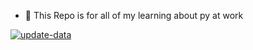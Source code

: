 - 👋 This Repo is for all of my learning about py at work

[![update-data](https://github.com/FikriRS/LearningPython/actions/workflows/manual.yml/badge.svg)](https://github.com/FikriRS/LearningPython/actions/workflows/manual.yml)

<!---
FikriRS/FikriRS is a ✨ special ✨ repository because its `README.md` (this file) appears on your GitHub profile.
You can click the Preview link to take a look at your changes.
--->
